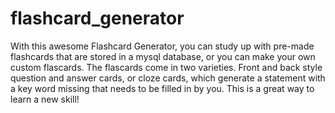 # flashcard_generator

With this awesome Flashcard Generator, you can study up with pre-made flashcards that are stored in a mysql database, or you can make your own custom flascards. The flascards come in two varieties. Front and back style question and answer cards, or cloze cards, which generate a statement with a key word missing that needs to be filled in by you. This is a great way to learn a new skill!
